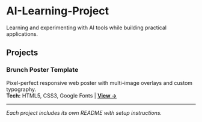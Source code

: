 # AI-Learning-Project

Learning and experimenting with AI tools while building practical applications.

## Projects

### Brunch Poster Template
Pixel-perfect responsive web poster with multi-image overlays and custom typography.  
**Tech:** HTML5, CSS3, Google Fonts | **[View →](Brunch_Poster_Template/)**

---

*Each project includes its own README with setup instructions.*